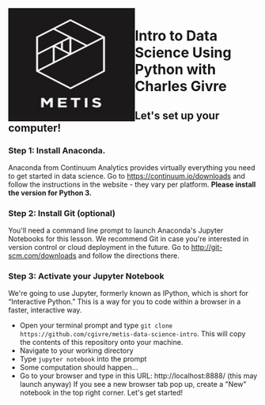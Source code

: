 <img src="img/metis_logo.png" align="left" height=229 width=256 />

# Intro to Data Science Using Python with Charles Givre 
## Let's set up your computer!
### Step 1: Install Anaconda.
Anaconda from Continuum Analytics provides virtually everything you need to get started in data science. Go to https://continuum.io/downloads and follow the instructions in the website - they vary per platform.
**Please install the version for Python 3.** 
### Step 2: Install Git (optional)
You'll need a command line prompt to launch Anaconda's Jupyter Notebooks for this lesson. We recommend Git in case you're interested in version control or cloud deployment in the future. Go to http://git-scm.com/downloads and follow the directions there.
### Step 3: Activate your Jupyter Notebook
We're going to use Jupyter, formerly known as IPython, which is short for “Interactive Python.” This is a way for you to code within a browser in a faster, interactive way.
* Open your terminal prompt and type `git clone https://github.com/cgivre/metis-data-science-intro`.  This will copy the contents of this repository onto your machine.
* Navigate to your working directory
* Type `jupyter notebook` into the prompt
* Some computation should happen...
* Go to your browser and type in this URL: http://localhost:8888/ (this may launch anyway)
If you see a new browser tab pop up, create a "New" notebook in the top right corner. Let's get started!
